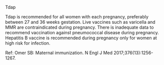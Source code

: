 Tdap

Tdap is recommended for all women with each pregnancy, preferably between 27 and 36 weeks gestation. Live vaccines such as varicella and MMR are contraindicated during pregnancy. There is inadequate data to recommend vaccination against pneumococcal disease during pregnancy. Hepatitis B vaccine is recommended during pregnancy only for women at high risk for infection.

Ref: Omer SB: Maternal immunization. N Engl J Med 2017;376(13):1256-1267.